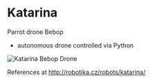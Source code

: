 Katarina
=======

Parrot drone Bebop

* autonomous drone controlled via Python

![Katarina Bebop Drone](http://robotika.cz/robots/katarina/katarina.jpg)

References at
http://robotika.cz/robots/katarina/

